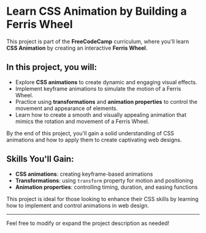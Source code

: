 # Learn CSS Animation by Building a Ferris Wheel

This project is part of the **FreeCodeCamp** curriculum, where you'll learn **CSS Animation** by creating an interactive **Ferris Wheel**.

## In this project, you will:
- Explore **CSS animations** to create dynamic and engaging visual effects.
- Implement keyframe animations to simulate the motion of a Ferris Wheel.
- Practice using **transformations** and **animation properties** to control the movement and appearance of elements.
- Learn how to create a smooth and visually appealing animation that mimics the rotation and movement of a Ferris Wheel.

By the end of this project, you'll gain a solid understanding of CSS animations and how to apply them to create captivating web designs.

## Skills You'll Gain:
- **CSS animations**: creating keyframe-based animations
- **Transformations**: using `transform` property for motion and positioning
- **Animation properties**: controlling timing, duration, and easing functions

This project is ideal for those looking to enhance their CSS skills by learning how to implement and control animations in web design.

---

Feel free to modify or expand the project description as needed!
